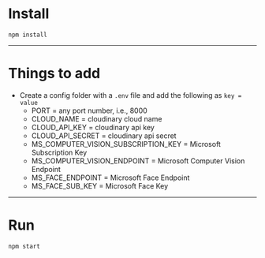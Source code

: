# Install

`npm install`

---

# Things to add

- Create a config folder with a `.env` file and add the following as `key = value`
  - PORT = any port number, i.e., 8000
  - CLOUD_NAME = cloudinary cloud name
  - CLOUD_API_KEY = cloudinary api key
  - CLOUD_API_SECRET = cloudinary api secret
  - MS_COMPUTER_VISION_SUBSCRIPTION_KEY = Microsoft Subscription Key
  - MS_COMPUTER_VISION_ENDPOINT = Microsoft Computer Vision Endpoint
  - MS_FACE_ENDPOINT = Microsoft Face Endpoint
  - MS_FACE_SUB_KEY = Microsoft Face Key

---

# Run

`npm start`
